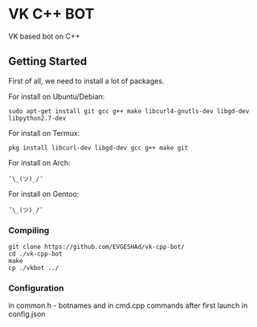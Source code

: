 # VK C++ BOT

VK based bot on C++

## Getting Started

First of all, we need to install a lot of packages.

For install on Ubuntu/Debian:
```
sudo apt-get install git gcc g++ make libcurl4-gnutls-dev libgd-dev libpython2.7-dev
````
For install on Termux:
```
pkg install libcurl-dev libgd-dev gcc g++ make git
```
For install on Arch:
```
¯\_(ツ)_/¯
```
For install on Gentoo:
```
¯\_(ツ)_/¯
```
### Compiling

```
git clone https://github.com/EVGESHAd/vk-cpp-bot/
cd ./vk-cpp-bot
make
cp ./vkbot ../
```

### Configuration
in common.h - botnames and in cmd.cpp commands
after first launch in config.json